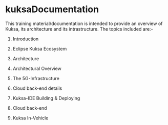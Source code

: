 # kuksaDocumentation

This training material/documentation is intended to provide an overview of Kuksa, its architecture and its intrastructure. The topics included are:-
1. Introduction
 
2. Eclipse Kuksa Ecosystem    

3. Architecture   

4. Architectural Overview

5. The 5G-Infrastructure
         
6. Cloud back-end details

7. Kuksa-IDE Building & Deploying

8. Cloud back-end

9. Kuksa In-Vehicle
